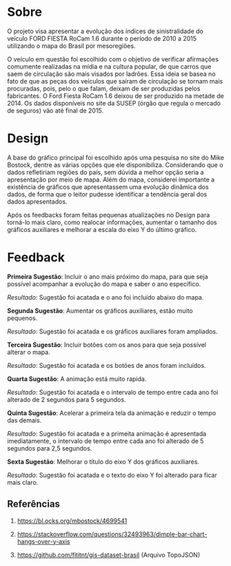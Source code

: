 # Sobre
O projeto visa apresentar a evolução dos índices de sinistralidade do veículo FORD FIESTA RoCam 1.6 durante o período de 2010 a 2015 utilizando o mapa do Brasil por mesoregiões.

O veículo em questão foi escolhido com o objetivo de verificar afirmações comumente realizadas na mídia e na cultura popular, de que carros que saem de circulação são mais visados por ladrões. Essa ideia se basea no fato de que as peças dos veículos que saíram de circulação se tornam mais procuradas, pois, pelo o que falam, deixam de ser produzidas pelos fabricantes.
O Ford Fiesta RoCam 1.6 deixou de ser produzido na metade de 2014. Os dados disponíveis no site da SUSEP (órgão que regula o mercado de seguros) vão até final de 2015.

# Design

A base do gráfico principal foi escolhido após uma pesquisa no site do Mike Bostock, dentre as várias opções que ele disponibiliza. Considerando que o dados refletiriam regiões do país, sem dúvida a melhor opção seria a apresentação por meio de mapa. Além do mapa, considerei importante a existência de gráficos que apresentassem uma evolução dinâmica dos dados, de forma que o leitor pudesse identificar a tendência geral dos dados apresentados.

Após os feedbacks foram feitas pequenas atualizações no Design para torná-lo mais claro, como realocar informações, aumentar o tamanho dos gráficos auxiliares e melhorar a escala do eixo Y do último gráfico.

# Feedback

**Primeira Sugestão**: Incluir o ano mais próximo do mapa, para que seja possível acompanhar a evolução do mapa e saber o ano específico.

_Resultado_: Sugestão foi acatada e o ano foi incluído abaixo do mapa.

**Segunda Sugestão**: Aumentar os gráficos auxiliares, estão muito pequenos.

_Resultado_: Sugestão foi acatada e os gráficos auxiliares foram ampliados.

**Terceira Sugestão**: Incluir botões com os anos para que seja possível alterar o mapa.

_Resultado_: Sugestão foi acatada e os botões de anos foram incluídos.

**Quarta Sugestão**: A animação está muito rapida.

_Resultado_: Sugestão foi acatada e o intervalo de tempo entre cada ano foi alterado de 2 segundos para 5 segundos.

**Quinta Sugestão**: Acelerar a primeira tela da animação e reduzir o tempo das demais.

_Resultado_: Sugestão foi acatada e a primeita animação é apresentada imediatamente, o intervalo de tempo entre cada ano foi alterado de 5 segundos para 2,5 segundos.

**Sexta Sugestão**: Melhorar o título do eixo Y dos gráficos auxiliares.

_Resultado_: Sugestão foi acatada e o texto do eixo Y foi alterado para ficar mais claro.

## Referências
1. https://bl.ocks.org/mbostock/4699541

2. https://stackoverflow.com/questions/32493963/dimple-bar-chart-hangs-over-y-axis

3. https://github.com/fititnt/gis-dataset-brasil (Arquivo TopoJSON)